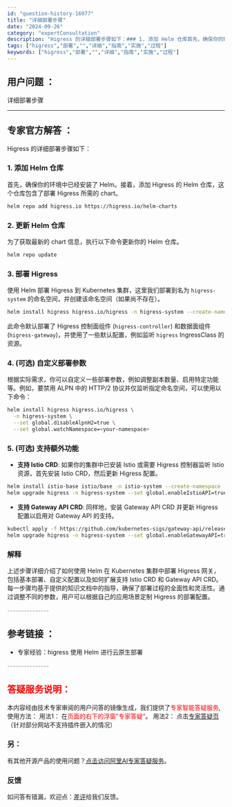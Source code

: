 ```yaml
---
id: "question-history-16977"
title: "详细部署步骤"
date: "2024-09-26"
category: "expertConsultation"
description: "Higress 的详细部署步骤如下：### 1. 添加 Helm 仓库首先，确保你的环境中已经安装了 Helm。接着，添加 Higress 的 Helm 仓库，这个仓库包含了部署 Higress 所需的 chart。```bashhelm repo add higress.io https://hi"
tags: ["higress","部署","","详细","指南","实施","过程"]
keywords: ["higress","部署","","详细","指南","实施","过程"]
---
```


## 用户问题 ： 
 详细部署步骤  

---------------
## 专家官方解答 ：

Higress 的详细部署步骤如下：

### 1. 添加 Helm 仓库

首先，确保你的环境中已经安装了 Helm。接着，添加 Higress 的 Helm 仓库，这个仓库包含了部署 Higress 所需的 chart。

```bash
helm repo add higress.io https://higress.io/helm-charts
```

### 2. 更新 Helm 仓库

为了获取最新的 chart 信息，执行以下命令更新你的 Helm 仓库。

```bash
helm repo update
```

### 3. 部署 Higress

使用 Helm 部署 Higress 到 Kubernetes 集群，这里我们部署到名为 `higress-system` 的命名空间，并创建该命名空间（如果尚不存在）。

```bash
helm install higress higress.io/higress -n higress-system --create-namespace
```

此命令默认部署了 Higress 控制面组件 (`higress-controller`) 和数据面组件 (`higress-gateway`)，并使用了一些默认配置，例如监听 `higress` IngressClass 的资源。

### 4. (可选) 自定义部署参数

根据实际需求，你可以自定义一些部署参数，例如调整副本数量、启用特定功能等。例如，要禁用 ALPN 中的 HTTP/2 协议并仅监听指定命名空间，可以使用以下命令：

```bash
helm install higress higress.io/higress \
  -n higress-system \
  --set global.disableAlpnH2=true \
  --set global.watchNamespace=<your-namespace>
```

### 5. (可选) 支持额外功能

- **支持 Istio CRD**: 如果你的集群中已安装 Istio 或需要 Higress 控制器监听 Istio 资源，首先安装 Istio CRD，然后更新 Higress 配置。

```bash
helm install istio-base istio/base -n istio-system --create-namespace
helm upgrade higress -n higress-system --set global.enableIstioAPI=true higress.io/higress --reuse-values
```

- **支持 Gateway API CRD**: 同样地，安装 Gateway API CRD 并更新 Higress 配置以启用对 Gateway API 的支持。

```bash
kubectl apply -f https://github.com/kubernetes-sigs/gateway-api/releases/download/v1.0.0/experimental-install.yaml
helm upgrade higress -n higress-system --set global.enableGatewayAPI=true higress.io/higress --reuse-values
```

### 解释

上述步骤详细介绍了如何使用 Helm 在 Kubernetes 集群中部署 Higress 网关，包括基本部署、自定义配置以及如何扩展支持 Istio CRD 和 Gateway API CRD。每一步骤均基于提供的知识文档中的指导，确保了部署过程的全面性和灵活性。通过调整不同的参数，用户可以根据自己的应用场景定制 Higress 的部署配置。


<font color="#949494">---------------</font> 


## 参考链接 ：

* 专家经验：higress 使用 Helm 进行云原生部署 


 <font color="#949494">---------------</font> 
 


## <font color="#FF0000">答疑服务说明：</font> 

本内容经由技术专家审阅的用户问答的镜像生成，我们提供了<font color="#FF0000">专家智能答疑服务</font>,使用方法：
用法1： 在<font color="#FF0000">页面的右下的浮窗”专家答疑“</font>。
用法2： 点击[专家答疑页](https://answer.opensource.alibaba.com/docs/intro)（针对部分网站不支持插件嵌入的情况）
### 另：


有其他开源产品的使用问题？[点击访问阿里AI专家答疑服务](https://answer.opensource.alibaba.com/docs/intro)。
### 反馈
如问答有错漏，欢迎点：[差评](https://ai.nacos.io/user/feedbackByEnhancerGradePOJOID?enhancerGradePOJOId=16984)给我们反馈。
